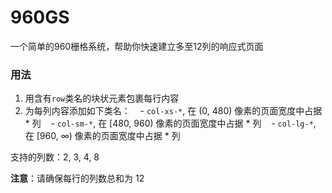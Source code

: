 # 960GS
一个简单的960栅格系统，帮助你快速建立多至12列的响应式页面

### 用法

1. 用含有`row`类名的块状元素包裹每行内容
2. 为每列内容添加如下类名：
    - `col-xs-*`, 在 (0, 480) 像素的页面宽度中占据 * 列
    - `col-sm-*`, 在 [480, 960) 像素的页面宽度中占据 * 列
    - `col-lg-*`, 在 [960, ∞) 像素的页面宽度中占据 * 列

支持的列数：2, 3, 4, 8

**注意**：请确保每行的列数总和为 12
